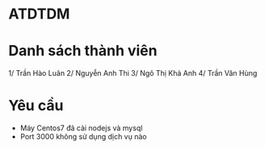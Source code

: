 # ATDTDM
# Danh sách thành viên
  1/ Trần Hào Luân
  2/ Nguyễn Anh Thi
  3/ Ngô Thị Khả Anh
  4/ Trần Văn Hùng
# Yêu cầu
  - Máy Centos7 đã cài nodejs và mysql
  - Port 3000 không sử dụng dịch vụ nào
